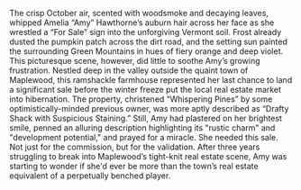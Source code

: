 The crisp October air, scented with woodsmoke and decaying leaves, whipped Amelia “Amy” Hawthorne’s auburn hair across her face as she wrestled a “For Sale” sign into the unforgiving Vermont soil.  Frost already dusted the pumpkin patch across the dirt road, and the setting sun painted the surrounding Green Mountains in hues of fiery orange and deep violet. This picturesque scene, however, did little to soothe Amy’s growing frustration.  Nestled deep in the valley outside the quaint town of Maplewood, this ramshackle farmhouse represented her last chance to land a significant sale before the winter freeze put the local real estate market into hibernation.  The property, christened “Whispering Pines” by some optimistically-minded previous owner, was more aptly described as “Drafty Shack with Suspicious Staining.”  Still, Amy had plastered on her brightest smile, penned an alluring description highlighting its "rustic charm" and "development potential," and prayed for a miracle.  She needed this sale.  Not just for the commission, but for the validation.  After three years struggling to break into Maplewood’s tight-knit real estate scene, Amy was starting to wonder if she'd ever be more than the town’s real estate equivalent of a perpetually benched player.
